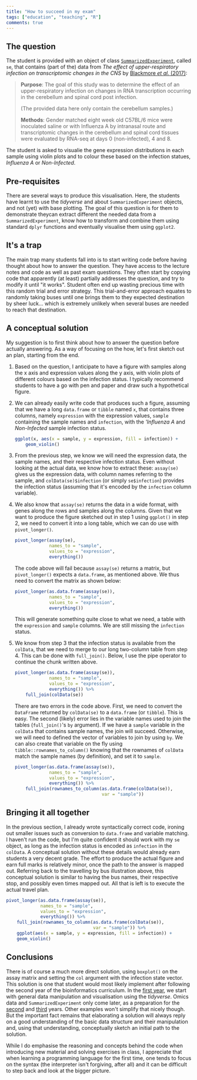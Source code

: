 ```yaml
---
title: "How to succeed in my exam"
tags: ["education", "teaching", "R"]
comments: true
---
```



## The question

The student is provided with an object of class
[`SummarizedExperiment`](http://www.biocondoctor.org/packages/SummarizedExperiment),
called `se`, that contains (part of the) data from *The effect of
upper-respiratory infection on transcriptomic changes in the CNS* by
[Blackmore *et al.*
(2017)](https://www.ncbi.nlm.nih.gov/pmc/articles/PMC5544260/):

> **Purpose**: The goal of this study was to determine the effect of an
> upper-respiratory infection on changes in RNA transcription occurring
> in the cerebellum and spinal cord post infection.
>
> (The provided data here only contain the cerebellum samples.)
>
> **Methods**: Gender matched eight week old C57BL/6 mice were
> inoculated saline or with Influenza A by intranasal route and
> transcriptomic changes in the cerebellum and spinal cord tissues were
> evaluated by RNA-seq at days 0 (non-infected), 4 and 8.

The student is asked to visualie the gene expression distributions in
each sample using violin plots and to colour these based on the
infection statues, *Influenza A* or *Non-Infected*.

## Pre-requisites

There are several ways to produce this visualisation. Here, the
students have learnt to use the *tidyverse* and about
`SummarizedExperiment` objects, and not (yet) with base plotting. The
goal of this question is for them to demonstrate theycan extract
different the needed data from a `SummarizedExperiment`, know how to
transform and combine them using standard `dplyr` functions and
eventually visualise them using `ggplot2`.

## It's a trap

The main trap many students fall into is to start writing code before
having thought about how to answer the question. They have access to
the lecture notes and code as well as past exam questions. They often
start by copying code that apparently (at least) partially addresses
the question, and try to modify it until "it works". Student often end
up wasting precious time with this random trial and error
strategy. This trial-and-error approach equates to randomly taking
buses until one brings them to they expected destination by sheer
luck... which is extremely unlikely when several buses are needed to
reach that destination.

## A conceptual solution

My suggestion is to first think about how to answer the question
before actually answering. As a way of focusing on the how, let's
first sketch out an plan, starting from the end.

1. Based on the question, I anticipate to have a figure with samples
   along the x axis and expression values along the y axis, with
   violin plots of different colours based on the infection status. I
   typically recommend students to have a go with pen and paper and
   draw such a hypothetical figure.

2. We can already easily write code that produces such a figure,
   assuming that we have a long `data.frame` or `tibble` named `x`,
   that contains three columns, namely `expression` with the
   expression values, `sample` containing the sample names and
   `infection`, with the *'Influenza A* and *Non-Infected* sample
   infection status.

   ```r
   ggplot(x, aes(x = sample, y = expression, fill = infection)) +
       geom_violin()
   ```

3. From the previous step, we know we will need the expression data,
   the sample names, and their respective infection status. Even
   without looking at the actual data, we know how to extract these:
   `assay(se)` gives us the expression data, with column names
   referring to the sample, and `colData(se)$infection` (or simply
   `se$infection`) provides the infection status (assuming that it's
   encoded by the `infection` column variable).

4. We also know that `assay(se)` returns the data in a wide format,
   with genes along the rows and samples along the columns. Given that
   we want to produce the figure sketched out in step 1 using
   `ggplot()` in step 2, we need to convert it into a long table,
   which we can do use with `pivot_longer()`.

   ```r
   pivot_longer(assay(se),
                names_to = "sample",
                values_to = "expression",
                everything())
   ```

   The code above will fail because `assay(se)` returns a matrix, but
   `pivot_longer()` expects a `data.frame`, as mentioned above. We
   thus need to convert the matrix as shown below:

   ```r
   pivot_longer(as.data.frame(assay(se)),
                names_to = "sample",
                values_to = "expression",
                everything())
   ```

   This will generate something quite close to what we need, a table
   with the `expression` and `sample` columns. We are still missing
   the `infection` status.

5. We know from step 3 that the infection status is available from the
   `colData`, that we need to merge to our long two-column table from
   step 4. This can be done with `full_join()`. Below, I use the pipe
   operator to continue the chunk written above.

   ```r
   pivot_longer(as.data.frame(assay(se)),
                names_to = "sample",
                values_to = "expression",
                everything()) %>%
       full_join(colData(se))
   ```

   There are two errors in the code above. First, we need to convert
   the `DataFrame` returned by `colData(se)` to a `data.frame` (or
   `tibble`). This is easy. The second (likely) error lies in the
   variable names used to join the tables (`full_join()`'s `by`
   argument). If we have a `sample` variable in the `colData` that
   contains sample names, the join will succeed. Otherwise, we will
   need to defined the vector of variables to join by using `by`. We
   can also create that variable on the fly using
   `tibble::rownames_to_column()` knowing that the rownames of
   `colData` match the sample names (by definition), and set it to
   `sample`.

   ```r
   pivot_longer(as.data.frame(assay(se)),
                names_to = "sample",
                values_to = "expression",
                everything()) %>%
       full_join(rownames_to_column(as.data.frame(colData(se)),
                                    var = "sample"))
   ```

## Bringing it all together

In the previous section, I already wrote syntactically correct code,
ironing out smaller issues such as conversion to `data.frame` and
variable matching. I haven't run the code, but I'm quite confident it
should work with my `se` object, as long as the infection status is
encoded as `infection` in the `colData`. A conceptual solution without
these details would already earn students a very decent grade. The
effort to produce the actual figure and earn full marks is relatively
minor, once the path to the answer is mapped out. Referring back to
the travelling by bus illustration above, this conceptual solution is
similar to having the bus names, their respective stop, and possibly
even times mapped out. All that is left is to execute the actual
travel plan.

```r
pivot_longer(as.data.frame(assay(se)),
             names_to = "sample",
             values_to = "expression",
             everything()) %>%
    full_join(rownames_to_column(as.data.frame(colData(se)),
                                 var = "sample")) %>%
    ggplot(aes(x = sample, y = expression, fill = infection)) +
    geom_violin()
```

## Conclusions

There is of course a much more direct solution, using `boxplot()` on
the assay matrix and setting the `col` argument with the infection
state vector. This solution is one that student would most likely
implement after following the second year of the bioinformatics
curriculum. In the [first year](http://bit.ly/WSBIM1207), we start
with general data manipulation and visualisation using the
*tidyverse*. Omics data and `SummarizedExperiment` only come later, as
a preparation for the [second](http://bit.ly/WSBIM1322) and
[third](http://bit.ly/WSBIM2122) years. Other examples won't simplify
that nicely though. But the important fact remains that elaborating a
solution will always reply on a good understanding of the basic data
structure and their manipulation and, using that understanding,
conceptually sketch an initial path to the solution.

While I do emphasise the reasoning and concepts behind the code when
introducing new material and solving exercises in class, I appreciate
that when learning a programming language for the first time, one
tends to focus on the syntax (the interpreter isn't forgiving, after
all) and it can be difficult to step back and look at the bigger
picture.
